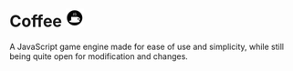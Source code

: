 # Coffee <img src='asset/image/logo.svg' width='32' height='32'>
A JavaScript game engine made for ease of use and simplicity, while still being quite open for modification and changes.